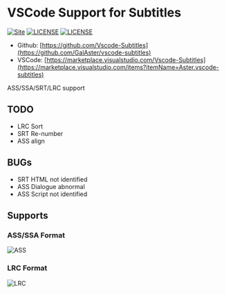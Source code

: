 VSCode Support for Subtitles
============================
[![Site](https://img.shields.io/badge/Version-v0.2.x-%23FF4D5B.svg?style=flat-square)](https://github.com/GalAster/vscode-subtitles)
[![LICENSE](https://img.shields.io/badge/license-Anti%20996-blue.svg?style=flat-square)](https://github.com/996icu/996.ICU/blob/master/LICENSE)
[![LICENSE](https://img.shields.io/badge/license-MPL%202.0-blue.svg?style=flat-square)](https://github.com/GalAster/vscode-subtitles/blob/master/License.md)

- Github: [https://github.com/Vscode-Subtitles](https://github.com/GalAster/vscode-subtitles)
- VSCode: [https://marketplace.visualstudio.com/Vscode-Subtitles](https://marketplace.visualstudio.com/items?itemName=Aster.vscode-subtitles)


ASS/SSA/SRT/LRC support


## TODO
- LRC Sort
- SRT Re-number
- ASS align

## BUGs
- SRT HTML not identified
- ASS Dialogue abnormal
- ASS Script not identified

## Supports

### ASS/SSA Format

![ASS](https://user-images.githubusercontent.com/17541209/57577856-1f068600-74b3-11e9-9dec-d88acafcfe0a.png)

### LRC Format
![LRC](https://user-images.githubusercontent.com/17541209/57577857-1f9f1c80-74b3-11e9-96e1-68061f7a7420.png)

